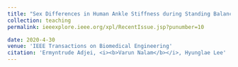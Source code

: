 ```yaml
---
title: "Sex Differences in Human Ankle Stiffness during Standing Balance"
collection: teaching
permalink: ieeexplore.ieee.org/xpl/RecentIssue.jsp?punumber=10

date: 2020-4-30
venue: 'IEEE Transactions on Biomedical Engineering'
citation: 'Ermyntrude Adjei, <i><b>Varun Nalam</b></i>, Hyunglae Lee'
---
```





